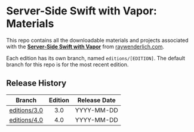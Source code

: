 # Server-Side Swift with Vapor: Materials

This repo contains all the downloadable materials and projects associated with the **[Server-Side Swift with Vapor](https://store.raywenderlich.com/products/server-side-swift-with-vapor)** from [raywenderlich.com](https://www.raywenderlich.com).

Each edition has its own branch, named `editions/[EDITION]`. The default branch for this repo is for the most recent edition.

## Release History

| Branch                                                                           | Edition | Release Date |
| -------------------------------------------------------------------------------- |:-------:|:------------:|
| [editions/3.0](https://github.com/raywenderlich/vpr-materials/tree/editions/3.0) | 3.0     | YYYY-MM-DD   |
| [editions/4.0](https://github.com/raywenderlich/vpr-materials/tree/editions/4.0) | 4.0     | YYYY-MM-DD   |
